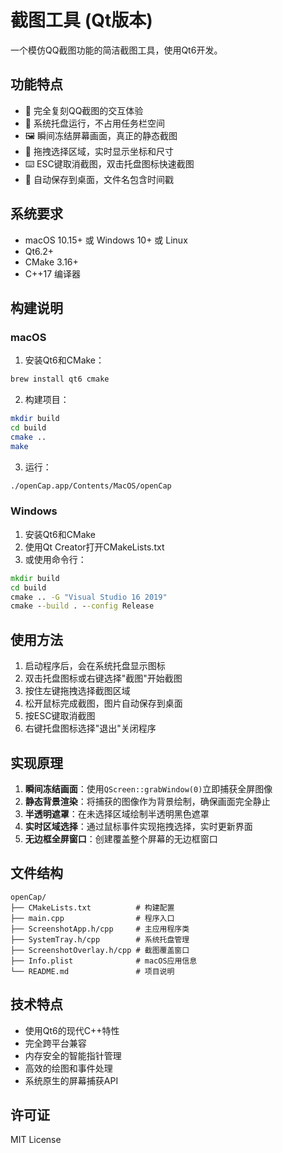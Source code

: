 # 截图工具 (Qt版本)

一个模仿QQ截图功能的简洁截图工具，使用Qt6开发。

## 功能特点

- 🎯 完全复刻QQ截图的交互体验
- 📱 系统托盘运行，不占用任务栏空间
- 🖼️ 瞬间冻结屏幕画面，真正的静态截图
- 🎨 拖拽选择区域，实时显示坐标和尺寸
- ⌨️ ESC键取消截图，双击托盘图标快速截图
- 💾 自动保存到桌面，文件名包含时间戳

## 系统要求

- macOS 10.15+ 或 Windows 10+ 或 Linux
- Qt6.2+
- CMake 3.16+
- C++17 编译器

## 构建说明

### macOS

1. 安装Qt6和CMake：
```bash
brew install qt6 cmake
```

2. 构建项目：
```bash
mkdir build
cd build
cmake ..
make
```

3. 运行：
```bash
./openCap.app/Contents/MacOS/openCap
```

### Windows

1. 安装Qt6和CMake
2. 使用Qt Creator打开CMakeLists.txt
3. 或使用命令行：
```cmd
mkdir build
cd build
cmake .. -G "Visual Studio 16 2019"
cmake --build . --config Release
```

## 使用方法

1. 启动程序后，会在系统托盘显示图标
2. 双击托盘图标或右键选择"截图"开始截图
3. 按住左键拖拽选择截图区域
4. 松开鼠标完成截图，图片自动保存到桌面
5. 按ESC键取消截图
6. 右键托盘图标选择"退出"关闭程序

## 实现原理

1. **瞬间冻结画面**：使用`QScreen::grabWindow(0)`立即捕获全屏图像
2. **静态背景渲染**：将捕获的图像作为背景绘制，确保画面完全静止
3. **半透明遮罩**：在未选择区域绘制半透明黑色遮罩
4. **实时区域选择**：通过鼠标事件实现拖拽选择，实时更新界面
5. **无边框全屏窗口**：创建覆盖整个屏幕的无边框窗口

## 文件结构

```
openCap/
├── CMakeLists.txt          # 构建配置
├── main.cpp                # 程序入口
├── ScreenshotApp.h/cpp     # 主应用程序类
├── SystemTray.h/cpp        # 系统托盘管理
├── ScreenshotOverlay.h/cpp # 截图覆盖窗口
├── Info.plist              # macOS应用信息
└── README.md               # 项目说明
```

## 技术特点

- 使用Qt6的现代C++特性
- 完全跨平台兼容
- 内存安全的智能指针管理
- 高效的绘图和事件处理
- 系统原生的屏幕捕获API

## 许可证

MIT License 
